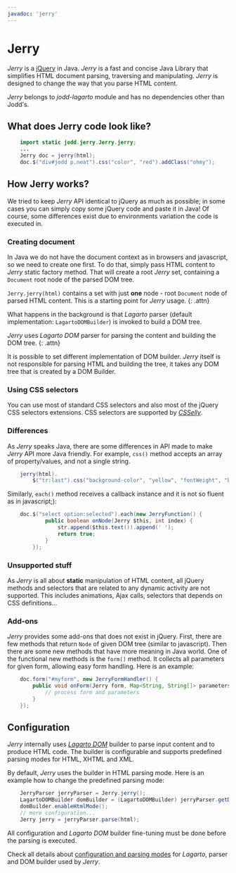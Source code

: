 ```yaml
---
javadoc: 'jerry'
---
```


# Jerry

*Jerry* is a [jQuery][1] in Java. *Jerry* is a fast and
concise Java Library that simplifies HTML document parsing, traversing
and manipulating. *Jerry* is designed to change the way that you parse
HTML content.

*Jerry* belongs to <var>jodd-lagarto</var> module and has no dependencies
other than Jodd's.

## What does Jerry code look like?

~~~~~ java
    import static jodd.jerry.Jerry.jerry;
    ...
    Jerry doc = jerry(html);
    doc.$("div#jodd p.neat").css("color", "red").addClass("ohmy");
~~~~~

## How Jerry works?

We tried to keep *Jerry* API identical to jQuery as much as possible; in
some cases you can simply copy some jQuery code and paste it in Java! Of
course, some differences exist due to environments variation the code is
executed in.

### Creating document

In Java we do not have the document context as in browsers and
javascript, so we need to create one first. To do that, simply pass HTML
content to *Jerry* static factory method. That will create a root
*Jerry* set, containing a `Document` root node of the parsed DOM tree.

`Jerry.jerry(html)` contains a set with just **one** node - root `Document`
node of parsed HTML content. This is a starting point for *Jerry* usage.
{: .attn}

What happens in the background is that *Lagarto* parser (default implementation:
`LagartoDOMBuilder`) is invoked to build a DOM tree.

*Jerry* uses *Lagarto DOM* parser for parsing the content and building the DOM tree.
{: .attn}

It is possible to set different implementation of DOM builder. *Jerry* itself
is not responsible for parsing HTML and building the tree, it takes any DOM
tree that is created by a DOM Builder.

### Using CSS selectors

You can use most of standard CSS selectors
and also most of the jQuery CSS selectors extensions. CSS selectors are
supported by [*CSSelly*](/doc/csselly).

### Differences

As *Jerry* speaks Java, there are some differences in API made to make
*Jerry* API more Java friendly. For example, `css()` method accepts an
array of property/values, and not a single string.

~~~~~ java
    jerry(html).
        $("tr:last").css("background-color", "yellow", "fontWeight", "bolder");
~~~~~

Similarly, `each()` method receives a callback instance and it is not so
fluent as in javascript;):

~~~~~ java
    doc.$("select option:selected").each(new JerryFunction() {
    		public boolean onNode(Jerry $this, int index) {
    			str.append($this.text()).append(' ');
    			return true;
    		}
    	});
~~~~~

### Unsupported stuff

As *Jerry* is all about **static** manipulation of HTML content, all
jQuery methods and selectors that are related to any dynamic activity
are not supported. This includes animations, Ajax calls, selectors that
depends on CSS definitions...

### Add-ons

*Jerry* provides some add-ons that does not exist in jQuery. First, there are
few methods that return `Node` of given DOM tree (similar to javascript).
Then there are some new methods that have more meaning in Java world. One of the
functional new methods is the `form()` method. It collects all parameters for
given form, allowing easy form handling. Here is an example:

~~~~~ java
    doc.form("#myform", new JerryFormHandler() {
        public void onForm(Jerry form, Map<String, String[]> parameters) {
            // process form and parameters
        }
    });
~~~~~


## Configuration

*Jerry* internally uses [*Lagarto DOM*](/doc/lagarto) builder to parse
input content and to produce HTML code. The builder is configurable and
supports predefined parsing modes for HTML, XHTML and XML.

By default, *Jerry* uses the builder in HTML parsing mode. Here is an
example how to change the predefined parsing mode:

~~~~~ java
    JerryParser jerryParser = Jerry.jerry();
    LagartoDOMBuilder domBuilder = (LagartoDOMBuilder) jerryParser.getDOMBuilder();
    domBuilder.enableHtmlMode();
    // more configuration...
    Jerry jerry = jerryParser.parse(html);
~~~~~

All configuration and *Lagarto DOM* builder fine-tuning must be done before
the parsing is executed.

Check all details about [configuration and parsing modes](/doc/lagarto/lagarto-properties.html) for *Lagarto*,
parser and DOM builder used by *Jerry*.

[1]: http://jquery.com/
